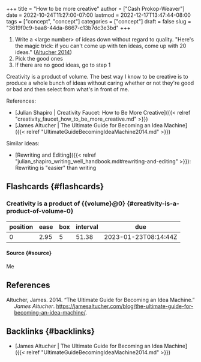 +++
title = "How to be more creative"
author = ["Cash Prokop-Weaver"]
date = 2022-10-24T11:27:00-07:00
lastmod = 2022-12-17T13:47:44-08:00
tags = ["concept", "concept"]
categories = ["concept"]
draft = false
slug = "3619f0c9-baa8-44da-8667-c13b7dc3e3bd"
+++

1.  Write a &lt;large number&gt; of ideas down without regard to quality. "Here's the magic trick: if you can't come up with ten ideas, come up with 20 ideas." (<a href="#citeproc_bib_item_1">Altucher 2014</a>)
2.  Pick the good ones
3.  If there are no good ideas, go to step 1

Creativity is a product of volume. The best way I know to be creative is to produce a whole bunch of ideas without caring whether or not they're good or bad and then select from what's in front of me.

References:

-   [Julian Shapiro | Creativity Faucet: How to Be More Creative]({{< relref "creativity_faucet_how_to_be_more_creative.md" >}})
-   [James Altucher | The Ultimate Guide for Becoming an Idea Machine]({{< relref "UltimateGuideBecomingIdeaMachine2014.md" >}})

Similar ideas:

-   [Rewriting and Editing]({{< relref "julian_shapiro_writing_well_handbook.md#rewriting-and-editing" >}}): Rewriting is "easier" than writing


## Flashcards {#flashcards}


### Creativity is a product of {{volume}@0} {#creativity-is-a-product-of-volume-0}

| position | ease | box | interval | due                  |
|----------|------|-----|----------|----------------------|
| 0        | 2.95 | 5   | 51.38    | 2023-01-23T08:14:44Z |


#### Source {#source}

Me

## References

<style>.csl-entry{text-indent: -1.5em; margin-left: 1.5em;}</style><div class="csl-bib-body">
  <div class="csl-entry"><a id="citeproc_bib_item_1"></a>Altucher, James. 2014. “The Ultimate Guide for Becoming an Idea Machine.” <i>James Altucher</i>. <a href="https://jamesaltucher.com/blog/the-ultimate-guide-for-becoming-an-idea-machine/">https://jamesaltucher.com/blog/the-ultimate-guide-for-becoming-an-idea-machine/</a>.</div>
</div>


## Backlinks {#backlinks}

-   [James Altucher | The Ultimate Guide for Becoming an Idea Machine]({{< relref "UltimateGuideBecomingIdeaMachine2014.md" >}})
